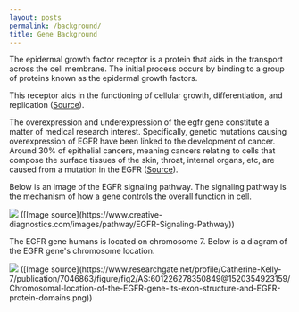 ```yaml
---
layout: posts
permalink: /background/
title: Gene Background
---
```


The epidermal growth factor receptor is a protein that aids in the transport across the cell membrane. The initial process occurs by binding to a group of proteins known as the epidermal growth factors. 

This receptor aids in the functioning of cellular growth, differentiation, and replication ([Source](https://doi.org/10.1038/cgt.2014.55)).

The overexpression and underexpression of the egfr gene constitute a matter of medical research interest. Specifically, genetic mutations causing overexpression of EGFR have been linked to the development of cancer. Around 30% of epithelial cancers, meaning cancers relating to cells that compose the surface tissues of the skin, throat, internal organs, etc, are caused from a mutation in the EGFR ([Source](https://doi.org/10.1158/1078-0432.CCR-06-0626)).

Below is an image of the EGFR signaling pathway. The signaling pathway is the mechanism of how a gene controls the overall function in cell.


<img src="https://www.creative-diagnostics.com/images/pathway/EGFR-Signaling-Pathway/EGFR-Signaling-Pathway.svg">
([Image source](https://www.creative-diagnostics.com/images/pathway/EGFR-Signaling-Pathway))


The EGFR gene humans is located on chromosome 7.
Below is a diagram of the EGFR gene's chromosome location.


<img src="/cellsangels/assets/images/chromosome.png">
([Image source](https://www.researchgate.net/profile/Catherine-Kelly-7/publication/7046863/figure/fig2/AS:601226278350849@1520354923159/Chromosomal-location-of-the-EGFR-gene-its-exon-structure-and-EGFR-protein-domains.png))